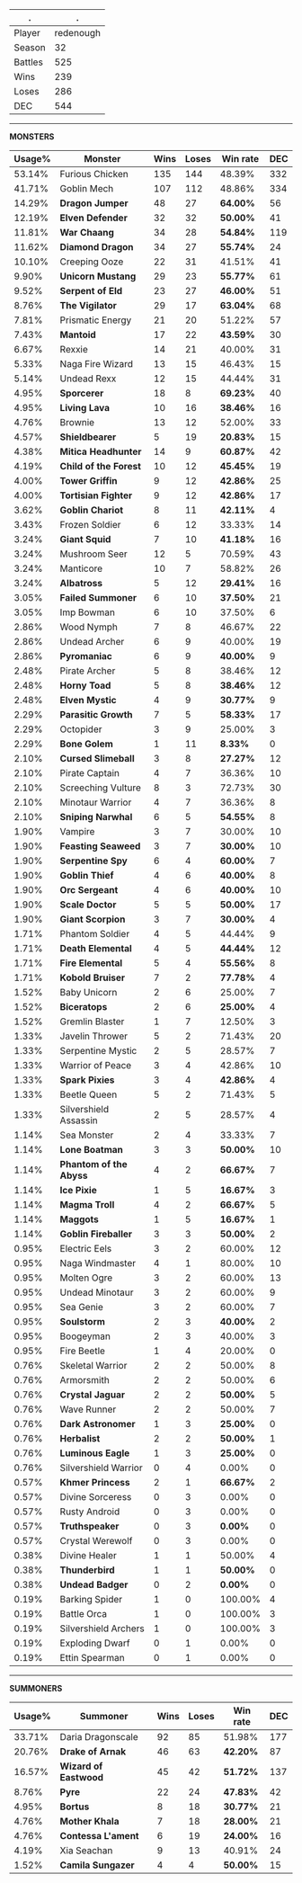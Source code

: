 .|.
|-|-
Player|redenough
Season|32
Battles|525
Wins|239
Loses|286
DEC|544

---
**MONSTERS**

Usage%|Monster|Wins|Loses|Win rate|DEC|
-|-|-|-|-|-|
53.14%|Furious Chicken|135|144|48.39%|332|
41.71%|Goblin Mech|107|112|48.86%|334|
14.29%|**Dragon Jumper**|48|27|**64.00%**|56|
12.19%|**Elven Defender**|32|32|**50.00%**|41|
11.81%|**War Chaang**|34|28|**54.84%**|119|
11.62%|**Diamond Dragon**|34|27|**55.74%**|24|
10.10%|Creeping Ooze|22|31|41.51%|41|
9.90%|**Unicorn Mustang**|29|23|**55.77%**|61|
9.52%|**Serpent of Eld**|23|27|**46.00%**|51|
8.76%|**The Vigilator**|29|17|**63.04%**|68|
7.81%|Prismatic Energy|21|20|51.22%|57|
7.43%|**Mantoid**|17|22|**43.59%**|30|
6.67%|Rexxie|14|21|40.00%|31|
5.33%|Naga Fire Wizard|13|15|46.43%|15|
5.14%|Undead Rexx|12|15|44.44%|31|
4.95%|**Sporcerer**|18|8|**69.23%**|40|
4.95%|**Living Lava**|10|16|**38.46%**|16|
4.76%|Brownie|13|12|52.00%|33|
4.57%|**Shieldbearer**|5|19|**20.83%**|15|
4.38%|**Mitica Headhunter**|14|9|**60.87%**|42|
4.19%|**Child of the Forest**|10|12|**45.45%**|19|
4.00%|**Tower Griffin**|9|12|**42.86%**|25|
4.00%|**Tortisian Fighter**|9|12|**42.86%**|17|
3.62%|**Goblin Chariot**|8|11|**42.11%**|4|
3.43%|Frozen Soldier|6|12|33.33%|14|
3.24%|**Giant Squid**|7|10|**41.18%**|16|
3.24%|Mushroom Seer|12|5|70.59%|43|
3.24%|Manticore|10|7|58.82%|26|
3.24%|**Albatross**|5|12|**29.41%**|16|
3.05%|**Failed Summoner**|6|10|**37.50%**|21|
3.05%|Imp Bowman|6|10|37.50%|6|
2.86%|Wood Nymph|7|8|46.67%|22|
2.86%|Undead Archer|6|9|40.00%|19|
2.86%|**Pyromaniac**|6|9|**40.00%**|9|
2.48%|Pirate Archer|5|8|38.46%|12|
2.48%|**Horny Toad**|5|8|**38.46%**|12|
2.48%|**Elven Mystic**|4|9|**30.77%**|9|
2.29%|**Parasitic Growth**|7|5|**58.33%**|17|
2.29%|Octopider|3|9|25.00%|3|
2.29%|**Bone Golem**|1|11|**8.33%**|0|
2.10%|**Cursed Slimeball**|3|8|**27.27%**|12|
2.10%|Pirate Captain|4|7|36.36%|10|
2.10%|Screeching Vulture|8|3|72.73%|30|
2.10%|Minotaur Warrior|4|7|36.36%|8|
2.10%|**Sniping Narwhal**|6|5|**54.55%**|8|
1.90%|Vampire|3|7|30.00%|10|
1.90%|**Feasting Seaweed**|3|7|**30.00%**|10|
1.90%|**Serpentine Spy**|6|4|**60.00%**|7|
1.90%|**Goblin Thief**|4|6|**40.00%**|8|
1.90%|**Orc Sergeant**|4|6|**40.00%**|10|
1.90%|**Scale Doctor**|5|5|**50.00%**|17|
1.90%|**Giant Scorpion**|3|7|**30.00%**|4|
1.71%|Phantom Soldier|4|5|44.44%|9|
1.71%|**Death Elemental**|4|5|**44.44%**|12|
1.71%|**Fire Elemental**|5|4|**55.56%**|8|
1.71%|**Kobold Bruiser**|7|2|**77.78%**|4|
1.52%|Baby Unicorn|2|6|25.00%|7|
1.52%|**Biceratops**|2|6|**25.00%**|4|
1.52%|Gremlin Blaster|1|7|12.50%|3|
1.33%|Javelin Thrower|5|2|71.43%|20|
1.33%|Serpentine Mystic|2|5|28.57%|7|
1.33%|Warrior of Peace|3|4|42.86%|10|
1.33%|**Spark Pixies**|3|4|**42.86%**|4|
1.33%|Beetle Queen|5|2|71.43%|5|
1.33%|Silvershield Assassin|2|5|28.57%|4|
1.14%|Sea Monster|2|4|33.33%|7|
1.14%|**Lone Boatman**|3|3|**50.00%**|10|
1.14%|**Phantom of the Abyss**|4|2|**66.67%**|7|
1.14%|**Ice Pixie**|1|5|**16.67%**|3|
1.14%|**Magma Troll**|4|2|**66.67%**|5|
1.14%|**Maggots**|1|5|**16.67%**|1|
1.14%|**Goblin Fireballer**|3|3|**50.00%**|2|
0.95%|Electric Eels|3|2|60.00%|12|
0.95%|Naga Windmaster|4|1|80.00%|10|
0.95%|Molten Ogre|3|2|60.00%|13|
0.95%|Undead Minotaur|3|2|60.00%|9|
0.95%|Sea Genie|3|2|60.00%|7|
0.95%|**Soulstorm**|2|3|**40.00%**|2|
0.95%|Boogeyman|2|3|40.00%|3|
0.95%|Fire Beetle|1|4|20.00%|0|
0.76%|Skeletal Warrior|2|2|50.00%|8|
0.76%|Armorsmith|2|2|50.00%|6|
0.76%|**Crystal Jaguar**|2|2|**50.00%**|5|
0.76%|Wave Runner|2|2|50.00%|7|
0.76%|**Dark Astronomer**|1|3|**25.00%**|0|
0.76%|**Herbalist**|2|2|**50.00%**|1|
0.76%|**Luminous Eagle**|1|3|**25.00%**|0|
0.76%|Silvershield Warrior|0|4|0.00%|0|
0.57%|**Khmer Princess**|2|1|**66.67%**|2|
0.57%|Divine Sorceress|0|3|0.00%|0|
0.57%|Rusty Android|0|3|0.00%|0|
0.57%|**Truthspeaker**|0|3|**0.00%**|0|
0.57%|Crystal Werewolf|0|3|0.00%|0|
0.38%|Divine Healer|1|1|50.00%|4|
0.38%|**Thunderbird**|1|1|**50.00%**|0|
0.38%|**Undead Badger**|0|2|**0.00%**|0|
0.19%|Barking Spider|1|0|100.00%|4|
0.19%|Battle Orca|1|0|100.00%|3|
0.19%|Silvershield Archers|1|0|100.00%|3|
0.19%|Exploding Dwarf|0|1|0.00%|0|
0.19%|Ettin Spearman|0|1|0.00%|0|

---
**SUMMONERS**

Usage%|Summoner|Wins|Loses|Win rate|DEC|
-|-|-|-|-|-|
33.71%|Daria Dragonscale|92|85|51.98%|177|
20.76%|**Drake of Arnak**|46|63|**42.20%**|87|
16.57%|**Wizard of Eastwood**|45|42|**51.72%**|137|
8.76%|**Pyre**|22|24|**47.83%**|42|
4.95%|**Bortus**|8|18|**30.77%**|21|
4.76%|**Mother Khala**|7|18|**28.00%**|21|
4.76%|**Contessa L'ament**|6|19|**24.00%**|16|
4.19%|Xia Seachan|9|13|40.91%|24|
1.52%|**Camila Sungazer**|4|4|**50.00%**|15|
